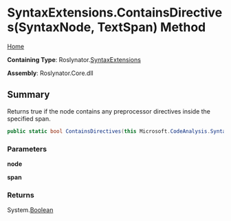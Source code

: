 # SyntaxExtensions\.ContainsDirectives\(SyntaxNode, TextSpan\) Method

[Home](../../../README.md)

**Containing Type**: Roslynator\.[SyntaxExtensions](../README.md)

**Assembly**: Roslynator\.Core\.dll

## Summary

Returns true if the node contains any preprocessor directives inside the specified span\.

```csharp
public static bool ContainsDirectives(this Microsoft.CodeAnalysis.SyntaxNode node, Microsoft.CodeAnalysis.Text.TextSpan span)
```

### Parameters

**node**

**span**

### Returns

System\.[Boolean](https://docs.microsoft.com/en-us/dotnet/api/system.boolean)

